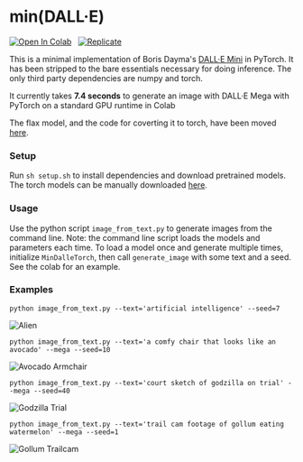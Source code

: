 # min(DALL·E)

[![Open In Colab](https://colab.research.google.com/assets/colab-badge.svg)](https://colab.research.google.com/github/kuprel/min-dalle/blob/main/min_dalle.ipynb) &nbsp;
[![Replicate](https://replicate.com/kuprel/min-dalle/badge)](https://replicate.com/kuprel/min-dalle)

This is a minimal implementation of Boris Dayma's [DALL·E Mini](https://github.com/borisdayma/dalle-mini) in PyTorch.  It has been stripped to the bare essentials necessary for doing inference.  The only third party dependencies are numpy and torch.

It currently takes **7.4 seconds** to generate an image with DALL·E Mega with PyTorch on a standard GPU runtime in Colab

The flax model, and the code for coverting it to torch, have been moved [here](https://github.com/kuprel/min-dalle-flax).

### Setup

Run `sh setup.sh` to install dependencies and download pretrained models.  The torch models can be manually downloaded [here](https://huggingface.co/kuprel/min-dalle/tree/main).

### Usage

Use the python script `image_from_text.py` to generate images from the command line.  Note: the command line script loads the models and parameters each time.  To load a model once and generate multiple times, initialize `MinDalleTorch`, then call `generate_image` with some text and a seed.  See the colab for an example.

### Examples

```
python image_from_text.py --text='artificial intelligence' --seed=7
```
![Alien](examples/artificial_intelligence.png)


```
python image_from_text.py --text='a comfy chair that looks like an avocado' --mega --seed=10
```
![Avocado Armchair](examples/avocado_armchair.png)


```
python image_from_text.py --text='court sketch of godzilla on trial' --mega --seed=40
```

![Godzilla Trial](examples/godzilla_on_trial.png)


```
python image_from_text.py --text='trail cam footage of gollum eating watermelon' --mega --seed=1
```
![Gollum Trailcam](examples/gollum_trailcam.png)